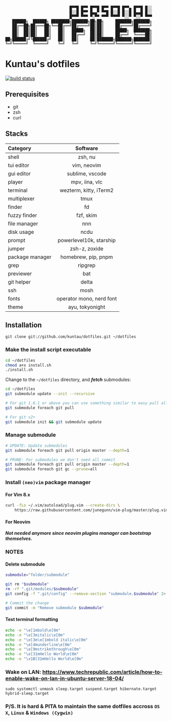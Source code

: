 
                                █▀▀█ █▀▀ █▀▀█ █▀▀ █▀▀█ █▀▀▄ █▀▀█ █░░ 
                                █░░█ █▀▀ █▄▄▀ ▀▀█ █░░█ █░░█ █▄▄█ █░░ 
                                █▀▀▀ ▀▀▀ ▀░▀▀ ▀▀▀ ▀▀▀▀ ▀░░▀ ▀░░▀ ▀▀▀
       ██████╗  ██████╗ ████████╗███████╗██╗██╗     ███████╗███████╗
       ██╔══██╗██╔═══██╗╚══██╔══╝██╔════╝██║██║     ██╔════╝██╔════╝
       ██║  ██║██║   ██║   ██║   █████╗  ██║██║     █████╗  ███████╗
       ██║  ██║██║   ██║   ██║   ██╔══╝  ██║██║     ██╔══╝  ╚════██║
    ██╗██████╔╝╚██████╔╝   ██║   ██║     ██║███████╗███████╗███████║
    ╚═╝╚═════╝  ╚═════╝    ╚═╝   ╚═╝     ╚═╝╚══════╝╚══════╝╚══════╝

# Kuntau's dotfiles

[![build status](https://img.shields.io/travis/kuntau/dotfiles.svg?style=flat-square)](https://travis-ci.org/kuntau/dotfiles)

## Prerequisites

- git
- zsh
- curl

## Stacks

| Category        | Software                 |
| :-------        | :---------:              |
| shell           | zsh, nu                  |
| tui editor      | vim, neovim              |
| gui editor      | sublime, vscode          |
| player          | mpv, iina, vlc           |
| terminal        | wezterm, kitty, iTerm2   |
| multiplexer     | tmux                     |
| finder          | fd                       |
| fuzzy finder    | fzf, skim                |
| file manager    | nnn                      |
| disk usage      | ncdu                     |
| prompt          | powerlevel10k, starship  |
| jumper          | zsh-z, zoxide            |
| package manager | homebrew, pip, pnpm      |
| grep            | ripgrep                  |
| previewer       | bat                      |
| git helper      | delta                    |
| ssh             | mosh                     |
| fonts           | operator mono, nerd font |
| theme           | ayu, tokyonight          |


## Installation

`git clone git://github.com/kuntau/dotfiles.git ~/dotfiles`

### Make the install script executable

```bash
cd ~/dotfiles
chmod a+x install.sh
./install.sh
```

Change to the `~/dotfiles` directory, and ***fetch*** submodules:

```bash
cd ~/dotfiles
git submodule update --init --recursive

# For git 1.6.1 or above you can use something similar to easy pull all submodule:
git submodule foreach git pull

# For git v2+
git submodule init && git submodule update

```

### Manage submodule

```bash
# UPDATE: Update submodules
git submodule foreach git pull origin master --depth=1

# PRUNE: For submodules we don't need all commit
git submodule foreach git pull origin master --depth=1
git submodule foreach git gc --prune=all
```

### Install `(neo)vim` package manager

#### For Vim 8.x

```bash
curl -fLo ~/.vim/autoload/plug.vim --create-dirs \
    https://raw.githubusercontent.com/junegunn/vim-plug/master/plug.vim
```

#### For Neovim

***Not needed anymore since neovim plugins manager can bootstrap themselves.***

### NOTES

#### Delete submodule

```bash
submodule="folder/submodule"

git rm "$submodule"
rm -rf ".git/modules/$submodule"
git config -f ".git/config" --remove-section "submodule.$submodule" 2> /dev/null

# Commit the change
git commit -m "Remove submodule $submodule"
```

#### Test terminal formatting

```bash
echo -e "\e[1mbold\e[0m"
echo -e "\e[3mitalic\e[0m"
echo -e "\e[3m\e[1mbold italic\e[0m"
echo -e "\e[4munderline\e[0m"
echo -e "\e[9mstrikethrough\e[0m"
echo -e "\e[31mHello World\e[0m"
echo -e "\x1B[31mHello World\e[0m"
```

### Wake on LAN: https://www.techrepublic.com/article/how-to-enable-wake-on-lan-in-ubuntu-server-18-04/

`sudo systemctl unmask sleep.target suspend.target hibernate.target hybrid-sleep.target`

### P/S. It is hard & PITA to maintain the same dotfiles accross `OS X`, `Linux` & `Windows (Cygwin)`
